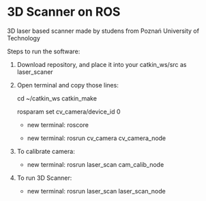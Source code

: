 3D Scanner on ROS
=====================

3D laser based scanner made by studens from Poznań University of Technology

Steps to run the software:

1. Download repository, and place it into your catkin_ws/src as laser_scaner

2. Open terminal and copy those lines:
    
    cd ~/catkin_ws catkin_make
    
    rosparam set cv_camera/device_id 0
    
    - new terminal: roscore
                
    - new terminal: rosrun cv_camera cv_camera_node
                    
3. To calibrate camera:
    
    - new terminal: rosrun laser_scan cam_calib_node
    
4. To run 3D Scanner: 

    - new terminal: rosrun laser_scan laser_scan_node
                    




    
